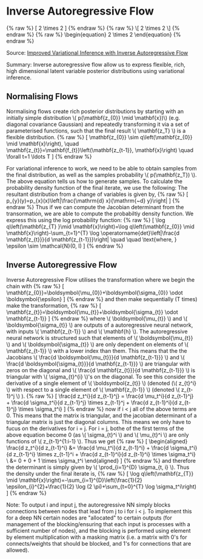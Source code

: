 # Inverse Autoregressive Flow

{% raw %} \[ 2 \times 2 \] {% endraw %} 
{% raw %} \\[ 2 \times 2 \\] {% endraw %} 
{% raw %} 
\begin{equation}
2 \times 2 
\end{equation}
{% endraw %} 

Source: [Improved Variational Inference with Inverse Autoregressive Flow](https://arxiv.org/abs/1606.04934)

Summary: Inverse autoregressive flow allow us to express flexible, rich, high dimensional latent variable posterior distributions  using variational inference. 
## Normalising Flows
Normalising flows create rich posterior distributions by starting with an initially simple distribution \\( p(\mathbf{z_{0}} \mid \mathbf{x})\\)   (e.g. diagonal covariance Gaussian) and repeatedly transforming it via a set of parameterised functions, such that the final result \\( \mathbf{z_T} \\) is a flexible distribution. 
{% raw %} \[
\mathbf{z_{0}} \sim q\left(\mathbf{z_{0}} \mid \mathbf{x}\right), \quad \mathbf{z_{t}}=\mathbf{f_{t}}\left(\mathbf{z_{t-1}}, \mathbf{x}\right) \quad \forall t=1 \ldots T
\] {% endraw %} 

For variational inference to work, we need to be able to obtain samples from the final distribution, as well as the samples probability \\( p(\mathbf{z_T}) \\). The above equation tells us how to generate samples. To calculate the probability density function of the final iterate, we use the following: The resultant distribution from a change of variables is given by,
{% raw %} 
\[
p_{y}(y)=p_{x}(x)\left|\frac{\mathrm{d} x}{\mathrm{~d} y}\right|
\]
{% endraw %} 
Thus if we can compute the Jacobian determinant from the transormation, we are able to compute the probabiltiy density function. We express this using the log probability function: 
{% raw %} 
\[
\log q\left(\mathbf{z_{T} }\mid \mathbf{x}\right)=\log q\left(\mathbf{z_{0}} \mid \mathbf{x}\right)-\sum_{t=1}^{T} \log \operatorname{det}\left|\frac{d \mathbf{z_{t}}}{d \mathbf{z_{t-1}}}\right| \quad \quad \text{where, } \epsilon \sim \mathcal{N}(0, I)
\]
{% endraw %} 


## Inverse Autoregressive Flow
Inverse Autoregressive Flow utilises the transformation where we begin the chain with
{% raw %} 
\[
\mathbf{z_{0}}=\boldsymbol{\mu_{0}}+\boldsymbol{\sigma_{0}} \odot \boldsymbol{\epsilon}
\]
{% endraw %} 
and then make sequentially (T times) make the transformation,
{% raw %} 
\[
\mathbf{z_{t}}=\boldsymbol{\mu_{t}}+\boldsymbol{\sigma_{t}} \odot \mathbf{z_{t-1}}
\]
{% endraw %} 
where \\( \boldsymbol{\mu_{t}} \\) and \\( \boldsymbol{\sigma_{t}} \\) are outputs of a autoregressive neural network, with inputs \\( \mathbf{z_{t-1}} \\) and \\( \mathbf{h} \\). The autoregressive neural network is structured such that elements of \\( \boldsymbol{\mu_{t}} \\) and \\( \boldsymbol{\sigma_{t}} \\) are only dependent on elements of \\( \mathbf{z_{t-1}} \\) with a lower index than them. This means that the the Jacobians \\( \frac{d \boldsymbol{\mu_{t}}}{d \mathbf{z_{t-1}}} \\) and \\( \frac{d \boldsymbol{\sigma_{t}}}{d \mathbf{z_{t-1}}} \\) are triangular with zeros on the diagonal and \\( \frac{d \mathbf{z_{t}}}{d \mathbf{z_{t-1}}} \\) is triangular with \\( \sigma_{t}^{i} \\)'s on the diagonal. To see this consider the derivative of a single element of \\( \boldsymbol{z_{t}} \\) (denoted (\\( z_{t}^i} \\) with respect to a single element of \\( \mathbf{z_{t-1}} \\) (denoted \\(  z_{t-1}^j \\) ). 
{% raw %} 
\[
\frac{d z_t^i}{d z_{t-1}^j} = \frac{d \mu_t^i}{d z_{t-1}^j} + \frac{d \sigma_t^i}{d z_{t-1}^j} \times z_{t-1}^j + \frac{d z_{t-1}^i}{d z_{t-1}^j} \times \sigma_t^i}
\]
{% endraw %} 
now if i < j all of the above terms are 0. This means that the matrix is triangular, and the jacobian determinant of a triangular matrix is just the diagonal columns. This means we only have to fucus on the derivatives for i = j. For i = j, bothe of the first terms of the above equation become 0 (as \\( \sigma_{t}^i \\) and \\( \mu_{t}^i \\) are only functions of \\( z_{t-1}^{1:i-1} \\). Thus we get
{% raw %} 
\[
\begin{aligned}
\frac{d z_t^i}{d z_{t-1}^i} &= \frac{d \mu_t^i}{d z_{t-1}^i} + \frac{d \sigma_t^i}{d z_{t-1}^i} \times z_{t-1}^i + \frac{d z_{t-1}^i}{d z_{t-1}^i} \times \sigma_t^i} \\
                            &= 0 + 0 + 1 \times \sigma_t^i
\end{aligned}
\]
{% endraw %} 
and therefore the determinant is simply given by \\( \prod_{i=1}^{D} \sigma_{t, i} \\). Thus the density under the final iterate is,
{% raw %} 
\[
\log q\left(\mathbf{z_{T}} \mid \mathbf{x}\right)=-\sum_{i=1}^{D}\left(\frac{1}{2} \epsilon_{i}^{2}+\frac{1}{2} \log (2 \pi)+\sum_{t=0}^{T} \log \sigma_t^i\right)
\]
{% endraw %} 


Note: To output i and input j, the autoregressive NN simply blocks connections between nodes that lead from j to i for i < j. To implement this for a deep NN certain nodes are "allocated" to certain outputs (for management of the blocking/ensuring that each input is processes with a sufficient number of nodes), and the blocking is performed using element by element multiplication with a masking matrix (i.e. a matrix with 0's for connects/weights that should be blocked, and 1's for connections that are allowed). 

